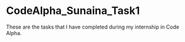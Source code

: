 # CodeAlpha_Sunaina_Task1
These are the tasks that I have completed during my internship in Code Alpha.
